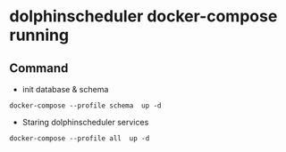 # dolphinscheduler docker-compose running

## Command

* init database & schema

```code
docker-compose --profile schema  up -d
```

* Staring dolphinscheduler services

```code
docker-compose --profile all  up -d
```